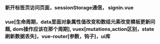 
### 新开标签页访问页面，sessionStorage通信， signin.vue

### vue[生命周期，data里面对象属性值改变和数组元素改变模板更新问题, dom操作应该在那个周期], vuex[mutations,action区别，state刷新数据丢失]，vue-router[参数，钩子]，ui库

